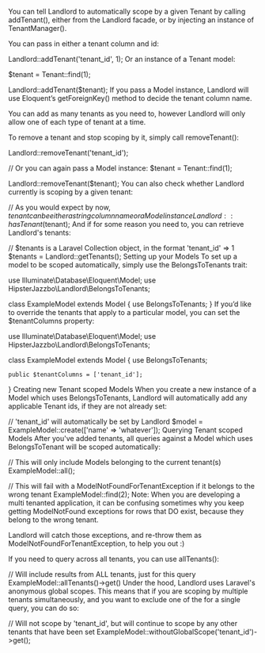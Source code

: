 You can tell Landlord to automatically scope by a given Tenant by calling addTenant(), either from the Landlord facade, or by injecting an instance of TenantManager().

You can pass in either a tenant column and id:

Landlord::addTenant('tenant_id', 1);
Or an instance of a Tenant model:

$tenant = Tenant::find(1);

Landlord::addTenant($tenant);
If you pass a Model instance, Landlord will use Eloquent’s getForeignKey() method to decide the tenant column name.

You can add as many tenants as you need to, however Landlord will only allow one of each type of tenant at a time.

To remove a tenant and stop scoping by it, simply call removeTenant():

Landlord::removeTenant('tenant_id');

// Or you can again pass a Model instance:
$tenant = Tenant::find(1);

Landlord::removeTenant($tenant);
You can also check whether Landlord currently is scoping by a given tenant:

// As you would expect by now, $tenant can be either a string column name or a Model instance
Landlord::hasTenant($tenant);
And if for some reason you need to, you can retrieve Landlord's tenants:

// $tenants is a Laravel Collection object, in the format 'tenant_id' => 1
$tenants = Landlord::getTenants();
Setting up your Models
To set up a model to be scoped automatically, simply use the BelongsToTenants trait:


use Illuminate\Database\Eloquent\Model;
use HipsterJazzbo\Landlord\BelongsToTenants;

class ExampleModel extends Model
{
    use BelongsToTenants;
}
If you’d like to override the tenants that apply to a particular model, you can set the $tenantColumns property:


use Illuminate\Database\Eloquent\Model;
use HipsterJazzbo\Landlord\BelongsToTenants;

class ExampleModel extends Model
{
    use BelongsToTenants;
    
    public $tenantColumns = ['tenant_id'];
}
Creating new Tenant scoped Models
When you create a new instance of a Model which uses BelongsToTenants, Landlord will automatically add any applicable Tenant ids, if they are not already set:

// 'tenant_id' will automatically be set by Landlord
$model = ExampleModel::create(['name' => 'whatever']);
Querying Tenant scoped Models
After you've added tenants, all queries against a Model which uses BelongsToTenant will be scoped automatically:

// This will only include Models belonging to the current tenant(s)
ExampleModel::all();

// This will fail with a ModelNotFoundForTenantException if it belongs to the wrong tenant
ExampleModel::find(2);
Note: When you are developing a multi tenanted application, it can be confusing sometimes why you keep getting ModelNotFound exceptions for rows that DO exist, because they belong to the wrong tenant.

Landlord will catch those exceptions, and re-throw them as ModelNotFoundForTenantException, to help you out :)

If you need to query across all tenants, you can use allTenants():

// Will include results from ALL tenants, just for this query
ExampleModel::allTenants()->get()
Under the hood, Landlord uses Laravel's anonymous global scopes. This means that if you are scoping by multiple tenants simultaneously, and you want to exclude one of the for a single query, you can do so:

// Will not scope by 'tenant_id', but will continue to scope by any other tenants that have been set
ExampleModel::withoutGlobalScope('tenant_id')->get();
